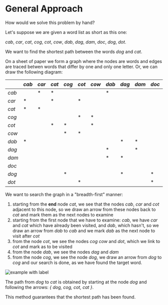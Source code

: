 # General Approach

How would we solve this problem by hand?

Let's suppose we are given a word list as short as this one:

_cab_, _car_, _cat_, _cog_, _cot_, _cow_, _dab_, _dag_, _dam_, _doc_, _dog_, _dot_.

We want to find the shortest path between the words _dog_ and _cat_.

On a sheet of paper we form a graph where the nodes are words and edges are traced betwen words that differ by one and only one letter. Or, we can draw the following diagram:


|       | _cab_ | _car_ | _cat_ | _cog_ | _cot_ | _cow_ | _dab_ | _dag_ | _dam_ | _doc_ | _dog_ | _dot_ |
|-------|---    |---    |---    |---    |---    |---    |---    |---    |---    |---    |---    |---    |
| _cab_ |       |   *   |   *   |       |       |       |   *   |       |       |       |       |       |
| _car_ |   *   |       |   *   |       |   *   |       |       |       |       |       |       |       |
| _cat_ |   *   |   *   |       |       |       |       |       |       |       |       |       |       |
| _cog_ |       |       |       |       |   *   |  *    |       |       |       |       |       |       |
| _cot_ |       |       |   *   |   *   |       |   *   |       |       |       |       |       |   *   |
| _cow_ |       |       |       |   *   |   *   |       |       |       |       |       |       |       |
| _dab_ |   *   |       |       |       |       |       |       |   *   |   *   |       |       |       |
| _dag_ |       |       |       |       |       |       |   *   |       |   *   |       |   *   |       |
| _dam_ |       |       |       |       |       |       |   *   |   *   |       |       |       |       |
| _doc_ |       |       |       |       |       |       |       |       |       |       |   *   |   *   |
| _dog_ |       |       |       |   *   |       |       |       |   *   |       |   *   |       |   *   |
| _dot_ |       |       |       |       |   *   |       |       |       |       |   *   |   *   |       |


We want to search the graph in a "breadth-first" manner: 

1. starting from the __end__ node _cat_, we see that the nodes _cab_, _car_ and _cot_ adjacent to this node, so we draw an arrow from these nodes back to _cat_ and mark them as the next nodes to examine
2. starting from the first node that we have to examine: _cab_, we have _car_ and _cat_ which have already been visited, and  _dab_, which hasn't, so we draw an arrow from _dab_ to _cab_  and we mark _dab_ as the next node to visit after _cot_
3. from the node _cot_, we see the nodes _cog_ _cow_ and _dot_, which we link to _cot_ and mark as to be visited
4. from the node _dab_, we see the nodes _dag_ and _dam_
5. from the node _cog_, we see the node _dog_, we draw an arrow from _dog_ to _cog_ and our search is done, as we have found the target word.

![example with label](/images/example-with-label.png)

The path from _dog_ to _cat_ is obtained by starting at the node _dog_ and following the arrows: _{ dog, cog, cot, cat }_.

This method guarantees that the shortest path has been found.
